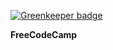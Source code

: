 
[![Greenkeeper badge](https://badges.greenkeeper.io/wmemorgan/bcrypt-exercises.svg)](https://greenkeeper.io/)

**FreeCodeCamp**